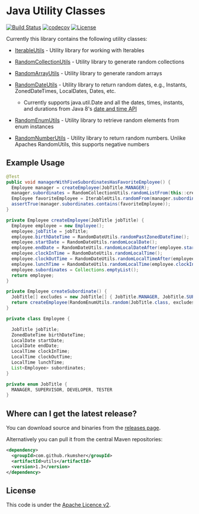 # Java Utility Classes

[![Build Status](https://travis-ci.org/RKumsher/utils.svg?branch=master)](https://travis-ci.org/RKumsher/utils) [![codecov](https://codecov.io/gh/RKumsher/utils/branch/master/graph/badge.svg)](https://codecov.io/gh/RKumsher/utils) [![License](https://img.shields.io/badge/License-Apache%202.0-blue.svg)](https://opensource.org/licenses/Apache-2.0)

Currently this library contains the following utility classes:
- [IterableUtils](https://github.com/RKumsher/utils/blob/master/src/main/java/com/github/rkumsher/collection/IterableUtils.java) - Utility library for working with Iterables
- [RandomCollectionUtils](https://github.com/RKumsher/utils/blob/master/src/main/java/com/github/rkumsher/collection/RandomCollectionUtils.java) - Utility library to generate random collections
- [RandomArrayUtils](https://github.com/RKumsher/utils/blob/master/src/main/java/com/github/rkumsher/collection/RandomArrayUtils.java) - Utility library to generate random arrays
- [RandomDateUtils](https://github.com/RKumsher/utils/blob/master/src/main/java/com/github/rkumsher/date/RandomDateUtils.java) - Utility library to return random dates, e.g., Instants, ZonedDateTimes, LocalDates, Dates, etc.
  - Currently supports java.util.Date and all the dates, times, instants, and durations from Java 8's [date and time API](https://docs.oracle.com/javase/8/docs/api/java/time/package-summary.html)
- [RandomEnumUtils](https://github.com/RKumsher/utils/blob/master/src/main/java/com/github/rkumsher/enums/RandomEnumUtils.java) - Utility library to retrieve random elements from enum instances

- [RandomNumberUtils](https://github.com/RKumsher/utils/blob/master/src/main/java/com/github/rkumsher/number/RandomNumberUtils.java) - Utility library to return random numbers. Unlike Apaches RandomUtils, this supports negative numbers

## Example Usage
```java
@Test
public void managerWithFiveSubordinatesHasFavoriteEmployee() {
  Employee manager = createEmployee(JobTitle.MANAGER);
  manager.subordinates = RandomCollectionUtils.randomListFrom(this::createSubordinate, 5);
  Employee favoriteEmployee = IterableUtils.randomFrom(manager.subordinates);
  assertTrue(manager.subordinates.contains(favoriteEmployee));
}

private Employee createEmployee(JobTitle jobTitle) {
  Employee employee = new Employee();
  employee.jobTitle = jobTitle;
  employee.birthDateTime = RandomDateUtils.randomPastZonedDateTime();
  employee.startDate = RandomDateUtils.randomLocalDate();
  employee.endDate = RandomDateUtils.randomLocalDateAfter(employee.startDate);
  employee.clockInTime = RandomDateUtils.randomLocalTime();
  employee.clockOutTime = RandomDateUtils.randomLocalTimeAfter(employee.clockInTime);
  employee.lunchTime = RandomDateUtils.randomLocalTime(employee.clockInTime, employee.clockOutTime);
  employee.subordinates = Collections.emptyList();
  return employee;
}

private Employee createSubordinate() {
  JobTitle[] excludes = new JobTitle[] { JobTitle.MANAGER, JobTitle.SUPERVISOR };
  return createEmployee(RandomEnumUtils.random(JobTitle.class, excludes));
}

private class Employee {

  JobTitle jobTitle;
  ZonedDateTime birthDateTime;
  LocalDate startDate;
  LocalDate endDate;
  LocalTime clockInTime;
  LocalTime clockOutTime;
  LocalTime lunchTime;
  List<Employee> subordinates;
}

private enum JobTitle {
  MANAGER, SUPERVISOR, DEVELOPER, TESTER
}
```

## Where can I get the latest release?
You can download source and binaries from the [releases page](https://github.com/RKumsher/utils/releases).

Alternatively you can pull it from the central Maven repositories:

```xml
<dependency>
  <groupId>com.github.rkumsher</groupId>
  <artifactId>utils</artifactId>
  <version>1.3</version>
</dependency>
```

## License
This code is under the [Apache Licence v2](https://www.apache.org/licenses/LICENSE-2.0).
